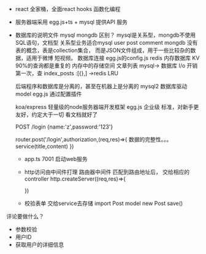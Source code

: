- react 全家桶，全面react hooks 函数化编程
- 服务器端采用 egg.js+ts + mysql 提供API 服务
- 数据库的说明文件
    mysql mongdb 区别？
    mysql是关系型，mongdb不使用SQL语句，文档型
    关系型业务适合mysql user post comment
    mongdb 没有表的概念，表是collection集合，
    而是JSON文件组成，用于一些比较杂的数据，适用于微博 短视频。
    数据库连接 egg.js的config.js
    redis 内存数据库 KV 90%的查询都是重复的
    内存中的存储空间
    文章列表  mysql-> 数据库  I/o 开销
    第一次，查  index_posts :[{},] ->redis  LRU 

    后端程序和数据库是分离的，甚至在机器上是分离的
    mysql2 数据库驱动 model  egg.js 通过配置插件

    koa/express  轻量级的node服务器端开发框架
    egg.js 企业级 标准，对新手更友好，约定大于一切 看文档就好了

    POST  /login  {name:'z',password:'123'}

    router.post('/login',authorization,(req,res)=>{
        数据的完整性。。。
        service(title,content)
    })

    - app.ts  7001 启动web服务
    - http访问由中间件打理
      路由器中间件 匹配到路由地址后，
      交给相应的controller
      http.createServer((req,res)=>{

      })
    - 校验表单 交给service去存储
    import Post model
    new Post save()


评论要做什么？
- 参数校验
- 用户ID
- 获取用户的详细信息